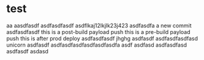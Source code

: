 # test
aa
aasdfasdf
asdfasdfasdf
asdflkaj12lkjlk23j423
asdfasdfa
a new commit
asdfasdfasdf
this is a post-build payload push
this is a pre-build payload push
this is after prod deploy
asdfasdfasdf
jhghg
asdfasdf
asdfasdfasdfasd
unicorn
asdfasdf
asdfasdfasdfasdfasdfasdfa
asdf
asdfasd
asdfasdfasd
asdfasdf
asdasd
